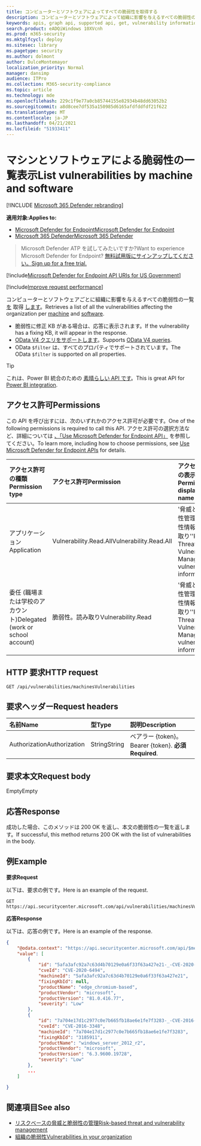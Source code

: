 ```yaml
---
title: コンピューターとソフトウェアによってすべての脆弱性を取得する
description: コンピューターとソフトウェアによって組織に影響を与えるすべての脆弱性の一覧を取得します。
keywords: apis, graph api, supported api, get, vulnerability information, Microsoft Defender for Endpoint tvm api
search.product: eADQiWindows 10XVcnh
ms.prod: m365-security
ms.mktglfcycl: deploy
ms.sitesec: library
ms.pagetype: security
ms.author: dolmont
author: DulceMontemayor
localization_priority: Normal
manager: dansimp
audience: ITPro
ms.collection: M365-security-compliance
ms.topic: article
ms.technology: mde
ms.openlocfilehash: 229c1f9e77a0cb85744155e82934b48dd63052b2
ms.sourcegitcommit: a8d8cee7df535a150985d6165afdfddfdf21f622
ms.translationtype: MT
ms.contentlocale: ja-JP
ms.lasthandoff: 04/21/2021
ms.locfileid: "51933411"
---
```

# <a name="list-vulnerabilities-by-machine-and-software"></a><span data-ttu-id="dbaa7-104">マシンとソフトウェアによる脆弱性の一覧表示</span><span class="sxs-lookup"><span data-stu-id="dbaa7-104">List vulnerabilities by machine and software</span></span>

[!INCLUDE [Microsoft 365 Defender rebranding](../../includes/microsoft-defender.md)]

<span data-ttu-id="dbaa7-105">**適用対象:**</span><span class="sxs-lookup"><span data-stu-id="dbaa7-105">**Applies to:**</span></span>
- [<span data-ttu-id="dbaa7-106">Microsoft Defender for Endpoint</span><span class="sxs-lookup"><span data-stu-id="dbaa7-106">Microsoft Defender for Endpoint</span></span>](https://go.microsoft.com/fwlink/p/?linkid=2154037)
- [<span data-ttu-id="dbaa7-107">Microsoft 365 Defender</span><span class="sxs-lookup"><span data-stu-id="dbaa7-107">Microsoft 365 Defender</span></span>](https://go.microsoft.com/fwlink/?linkid=2118804)

> <span data-ttu-id="dbaa7-108">Microsoft Defender ATP を試してみたいですか?</span><span class="sxs-lookup"><span data-stu-id="dbaa7-108">Want to experience Microsoft Defender for Endpoint?</span></span> [<span data-ttu-id="dbaa7-109">無料試用版にサインアップしてください。</span><span class="sxs-lookup"><span data-stu-id="dbaa7-109">Sign up for a free trial.</span></span>](https://www.microsoft.com/microsoft-365/windows/microsoft-defender-atp?ocid=docs-wdatp-exposedapis-abovefoldlink) 

[!include[Microsoft Defender for Endpoint API URIs for US Government](../../includes/microsoft-defender-api-usgov.md)]

[!include[Improve request performance](../../includes/improve-request-performance.md)]


<span data-ttu-id="dbaa7-110">コンピューターとソフトウェアごとに組織に影響を与えるすべての脆弱性の一覧 [を](machine.md) 取得 [します](software.md)。</span><span class="sxs-lookup"><span data-stu-id="dbaa7-110">Retrieves a list of all the vulnerabilities affecting the organization per [machine](machine.md) and [software](software.md).</span></span>
- <span data-ttu-id="dbaa7-111">脆弱性に修正 KB がある場合は、応答に表示されます。</span><span class="sxs-lookup"><span data-stu-id="dbaa7-111">If the vulnerability has a fixing KB, it will appear in the response.</span></span>
- <span data-ttu-id="dbaa7-112">[OData V4 クエリをサポートします](https://www.odata.org/documentation/)。</span><span class="sxs-lookup"><span data-stu-id="dbaa7-112">Supports [OData V4 queries](https://www.odata.org/documentation/).</span></span>
- <span data-ttu-id="dbaa7-113">OData ```$filter``` は、すべてのプロパティでサポートされています。</span><span class="sxs-lookup"><span data-stu-id="dbaa7-113">The OData ```$filter``` is supported on all properties.</span></span>

>[!Tip]
><span data-ttu-id="dbaa7-114">これは、Power BI 統合のための [素晴らしい API です](api-power-bi.md)。</span><span class="sxs-lookup"><span data-stu-id="dbaa7-114">This is great API for [Power BI integration](api-power-bi.md).</span></span>

## <a name="permissions"></a><span data-ttu-id="dbaa7-115">アクセス許可</span><span class="sxs-lookup"><span data-stu-id="dbaa7-115">Permissions</span></span>
<span data-ttu-id="dbaa7-116">この API を呼び出すには、次のいずれかのアクセス許可が必要です。</span><span class="sxs-lookup"><span data-stu-id="dbaa7-116">One of the following permissions is required to call this API.</span></span> <span data-ttu-id="dbaa7-117">アクセス許可の選択方法など、詳細については [、「Use Microsoft Defender for Endpoint API」](apis-intro.md) を参照してください。</span><span class="sxs-lookup"><span data-stu-id="dbaa7-117">To learn more, including how to choose permissions, see [Use Microsoft Defender for Endpoint APIs](apis-intro.md) for details.</span></span>

<span data-ttu-id="dbaa7-118">アクセス許可の種類</span><span class="sxs-lookup"><span data-stu-id="dbaa7-118">Permission type</span></span> |   <span data-ttu-id="dbaa7-119">アクセス許可</span><span class="sxs-lookup"><span data-stu-id="dbaa7-119">Permission</span></span>  |   <span data-ttu-id="dbaa7-120">アクセス許可の表示名</span><span class="sxs-lookup"><span data-stu-id="dbaa7-120">Permission display name</span></span>
:---|:---|:---
<span data-ttu-id="dbaa7-121">アプリケーション</span><span class="sxs-lookup"><span data-stu-id="dbaa7-121">Application</span></span> |   <span data-ttu-id="dbaa7-122">Vulnerability.Read.All</span><span class="sxs-lookup"><span data-stu-id="dbaa7-122">Vulnerability.Read.All</span></span> |    <span data-ttu-id="dbaa7-123">'脅威と脆弱性管理の脆弱性情報の読み取り'</span><span class="sxs-lookup"><span data-stu-id="dbaa7-123">'Read Threat and Vulnerability Management vulnerability information'</span></span>
<span data-ttu-id="dbaa7-124">委任 (職場または学校のアカウント)</span><span class="sxs-lookup"><span data-stu-id="dbaa7-124">Delegated (work or school account)</span></span> | <span data-ttu-id="dbaa7-125">脆弱性。読み取り</span><span class="sxs-lookup"><span data-stu-id="dbaa7-125">Vulnerability.Read</span></span> |   <span data-ttu-id="dbaa7-126">'脅威と脆弱性管理の脆弱性情報の読み取り'</span><span class="sxs-lookup"><span data-stu-id="dbaa7-126">'Read Threat and Vulnerability Management vulnerability information'</span></span>

## <a name="http-request"></a><span data-ttu-id="dbaa7-127">HTTP 要求</span><span class="sxs-lookup"><span data-stu-id="dbaa7-127">HTTP request</span></span>
```
GET /api/vulnerabilities/machinesVulnerabilities
```

## <a name="request-headers"></a><span data-ttu-id="dbaa7-128">要求ヘッダー</span><span class="sxs-lookup"><span data-stu-id="dbaa7-128">Request headers</span></span>

<span data-ttu-id="dbaa7-129">名前</span><span class="sxs-lookup"><span data-stu-id="dbaa7-129">Name</span></span> | <span data-ttu-id="dbaa7-130">型</span><span class="sxs-lookup"><span data-stu-id="dbaa7-130">Type</span></span> | <span data-ttu-id="dbaa7-131">説明</span><span class="sxs-lookup"><span data-stu-id="dbaa7-131">Description</span></span>
:---|:---|:---
<span data-ttu-id="dbaa7-132">Authorization</span><span class="sxs-lookup"><span data-stu-id="dbaa7-132">Authorization</span></span> | <span data-ttu-id="dbaa7-133">String</span><span class="sxs-lookup"><span data-stu-id="dbaa7-133">String</span></span> | <span data-ttu-id="dbaa7-134">ベアラー {token}。</span><span class="sxs-lookup"><span data-stu-id="dbaa7-134">Bearer {token}.</span></span> <span data-ttu-id="dbaa7-135">**必須**</span><span class="sxs-lookup"><span data-stu-id="dbaa7-135">**Required**.</span></span>


## <a name="request-body"></a><span data-ttu-id="dbaa7-136">要求本文</span><span class="sxs-lookup"><span data-stu-id="dbaa7-136">Request body</span></span>
<span data-ttu-id="dbaa7-137">Empty</span><span class="sxs-lookup"><span data-stu-id="dbaa7-137">Empty</span></span>

## <a name="response"></a><span data-ttu-id="dbaa7-138">応答</span><span class="sxs-lookup"><span data-stu-id="dbaa7-138">Response</span></span>
<span data-ttu-id="dbaa7-139">成功した場合、このメソッドは 200 OK を返し、本文の脆弱性の一覧を返します。</span><span class="sxs-lookup"><span data-stu-id="dbaa7-139">If successful, this method returns 200 OK with the list of vulnerabilities in the body.</span></span>


## <a name="example"></a><span data-ttu-id="dbaa7-140">例</span><span class="sxs-lookup"><span data-stu-id="dbaa7-140">Example</span></span>

<span data-ttu-id="dbaa7-141">**要求**</span><span class="sxs-lookup"><span data-stu-id="dbaa7-141">**Request**</span></span>

<span data-ttu-id="dbaa7-142">以下は、要求の例です。</span><span class="sxs-lookup"><span data-stu-id="dbaa7-142">Here is an example of the request.</span></span>

```http
GET https://api.securitycenter.microsoft.com/api/vulnerabilities/machinesVulnerabilities
```

<span data-ttu-id="dbaa7-143">**応答**</span><span class="sxs-lookup"><span data-stu-id="dbaa7-143">**Response**</span></span>

<span data-ttu-id="dbaa7-144">以下は、応答の例です。</span><span class="sxs-lookup"><span data-stu-id="dbaa7-144">Here is an example of the response.</span></span>


```json
{
    "@odata.context": "https://api.securitycenter.microsoft.com/api/$metadata#Collection(microsoft.windowsDefenderATP.api.PublicAssetVulnerabilityDto)",
    "value": [
        {
            "id": "5afa3afc92a7c63d4b70129e0a6f33f63a427e21-_-CVE-2020-6494-_-microsoft-_-edge_chromium-based-_-81.0.416.77-_-",
            "cveId": "CVE-2020-6494",
            "machineId": "5afa3afc92a7c63d4b70129e0a6f33f63a427e21",
            "fixingKbId": null,
            "productName": "edge_chromium-based",
            "productVendor": "microsoft",
            "productVersion": "81.0.416.77",
            "severity": "Low"
        },
        {
            "id": "7a704e17d1c2977c0e7b665fb18ae6e1fe7f3283-_-CVE-2016-3348-_-microsoft-_-windows_server_2012_r2-_-6.3.9600.19728-_-3185911",
            "cveId": "CVE-2016-3348",
            "machineId": "7a704e17d1c2977c0e7b665fb18ae6e1fe7f3283",
            "fixingKbId": "3185911",
            "productName": "windows_server_2012_r2",
            "productVendor": "microsoft",
            "productVersion": "6.3.9600.19728",
            "severity": "Low"
        },
        ...
    ]

}
```

## <a name="see-also"></a><span data-ttu-id="dbaa7-145">関連項目</span><span class="sxs-lookup"><span data-stu-id="dbaa7-145">See also</span></span>

- [<span data-ttu-id="dbaa7-146">リスクベースの脅威と脆弱性の管理</span><span class="sxs-lookup"><span data-stu-id="dbaa7-146">Risk-based threat and vulnerability management</span></span>](https://docs.microsoft.com/microsoft-365/security/defender-endpoint/next-gen-threat-and-vuln-mgt)
- [<span data-ttu-id="dbaa7-147">組織の脆弱性</span><span class="sxs-lookup"><span data-stu-id="dbaa7-147">Vulnerabilities in your organization</span></span>](https://docs.microsoft.com/microsoft-365/security/defender-endpoint/tvm-weaknesses)
